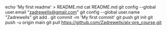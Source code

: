  echo 'My first readme' > README.md
 cat README.md 
 git config --global user.email "zadrewells@gmail.com"
 git config --global user.name "Zadrewells"
 git add .
  git commit -m 'My first commit'
  git push
 git init 
  git push -u origin main
  git pull https://github.com/Zadrewells/alx-pre_course.git
